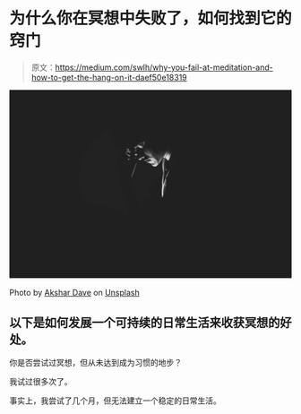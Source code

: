 # 为什么你在冥想中失败了，如何找到它的窍门

> 原文：<https://medium.com/swlh/why-you-fail-at-meditation-and-how-to-get-the-hang-on-it-daef50e18319>

![](img/645af43156ba96286f8a9d6301a3c394.png)

Photo by [Akshar Dave](https://unsplash.com/@akshar_dave?utm_source=medium&utm_medium=referral) on [Unsplash](https://unsplash.com?utm_source=medium&utm_medium=referral)

## 以下是如何发展一个可持续的日常生活来收获冥想的好处。

你是否尝试过冥想，但从未达到成为习惯的地步？

我试过很多次了。

事实上，我尝试了几个月，但无法建立一个稳定的日常生活。